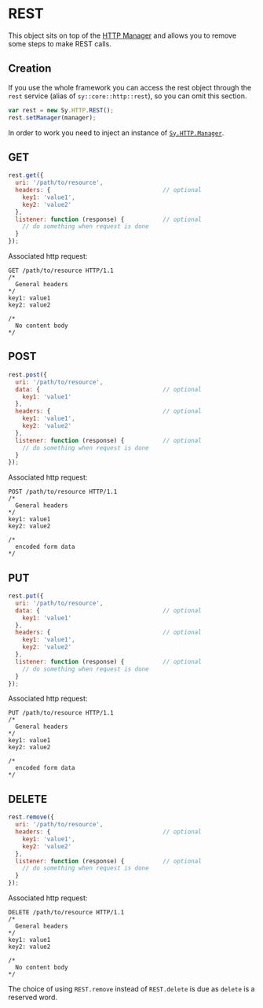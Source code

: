 # REST

This object sits on top of the [HTTP Manager](HTTP-Library.md#manager) and allows you to remove some steps to make REST calls.

## Creation

If you use the whole framework you can access the rest object through the `rest` service (alias of `sy::core::http::rest`), so you can omit this section.

```js
var rest = new Sy.HTTP.REST();
rest.setManager(manager);
```
In order to work you need to inject an instance of [`Sy.HTTP.Manager`](HTTP-Library.md#manager).

## GET

```js
rest.get({
  uri: '/path/to/resource',
  headers: {                                // optional
    key1: 'value1',
    key2: 'value2'
  },
  listener: function (response) {           // optional
    // do something when request is done
  }
});
```
Associated http request:
```
GET /path/to/resource HTTP/1.1
/*
  General headers
*/
key1: value1
key2: value2

/*
  No content body
*/

```

## POST

```js
rest.post({
  uri: '/path/to/resource',
  data: {                                   // optional
    key1: 'value1'
  },
  headers: {                                // optional
    key1: 'value1',
    key2: 'value2'
  },
  listener: function (response) {           // optional
    // do something when request is done
  }
});
```
Associated http request:
```
POST /path/to/resource HTTP/1.1
/*
  General headers
*/
key1: value1
key2: value2

/*
  encoded form data
*/

```

## PUT

```js
rest.put({
  uri: '/path/to/resource',
  data: {                                   // optional
    key1: 'value1'
  },
  headers: {                                // optional
    key1: 'value1',
    key2: 'value2'
  },
  listener: function (response) {           // optional
    // do something when request is done
  }
});
```
Associated http request:
```
PUT /path/to/resource HTTP/1.1
/*
  General headers
*/
key1: value1
key2: value2

/*
  encoded form data
*/

```

## DELETE

```js
rest.remove({
  uri: '/path/to/resource',
  headers: {                                // optional
    key1: 'value1',
    key2: 'value2'
  },
  listener: function (response) {           // optional
    // do something when request is done
  }
});
```
Associated http request:
```
DELETE /path/to/resource HTTP/1.1
/*
  General headers
*/
key1: value1
key2: value2

/*
  No content body
*/

```
The choice of using `REST.remove` instead of `REST.delete` is due as `delete` is a reserved word.